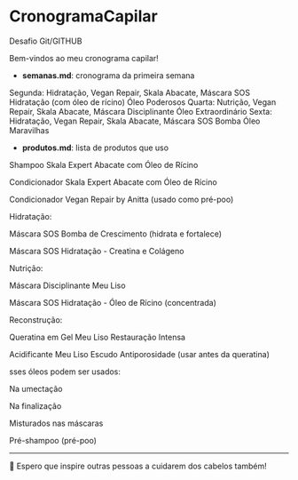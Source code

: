 # CronogramaCapilar
Desafio Git/GITHUB

Bem-vindos ao meu cronograma capilar!

- **semanas.md**: cronograma da primeira semana
  
Segunda:	Hidratação,	Vegan Repair,	Skala Abacate,	Máscara SOS Hidratação (com óleo de rícino)	Óleo Poderosos
Quarta:	Nutrição,	Vegan Repair,	Skala Abacate,	Máscara Disciplinante	Óleo Extraordinário
Sexta:	Hidratação,	Vegan Repair,	Skala Abacate,	Máscara SOS Bomba	Óleo Maravilhas
  
- **produtos.md**: lista de produtos que uso

Shampoo Skala Expert Abacate com Óleo de Rícino

Condicionador Skala Expert Abacate com Óleo de Rícino

Condicionador Vegan Repair by Anitta (usado como pré-poo)


Hidratação:

Máscara SOS Bomba de Crescimento (hidrata e fortalece)

Máscara SOS Hidratação - Creatina e Colágeno

Nutrição:

Máscara Disciplinante Meu Liso

Máscara SOS Hidratação - Óleo de Rícino (concentrada)

Reconstrução:

Queratina em Gel Meu Liso Restauração Intensa

Acidificante Meu Liso Escudo Antiporosidade (usar antes da queratina)


sses óleos podem ser usados:

Na umectação

Na finalização

Misturados nas máscaras

Pré-shampoo (pré-poo)

---
💖 Espero que inspire outras pessoas a cuidarem dos cabelos também!

